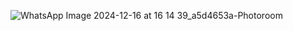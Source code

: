 ![WhatsApp Image 2024-12-16 at 16 14 39_a5d4653a-Photoroom](https://github.com/user-attachments/assets/bb725070-812b-4391-bcfc-542ec7bbc061)
